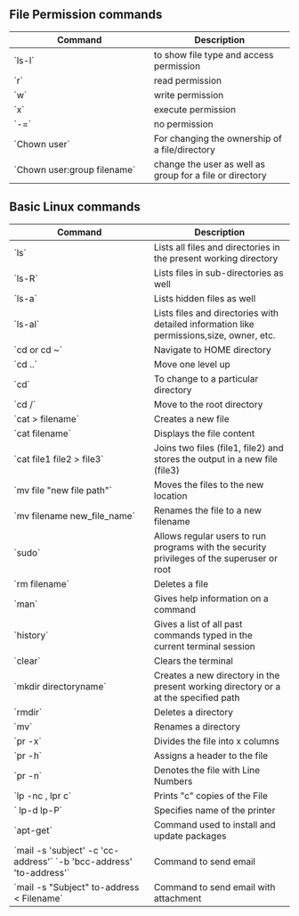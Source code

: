 
## File Permission commands


<table>

<thead>

<tr>

<th width="50%">Command</th>

<th>Description</th>

</tr>

</thead>

<tbody>

<tr>

<td>`ls-l`</td>

<td>to show file type and access permission</td>

</tr>

<tr>

<td>`r`</td>

<td>read permission</td>

</tr>

<tr>

<td>`w`</td>

<td>write permission</td>

</tr>

<tr>

<td>`x`</td>

<td>execute permission</td>

</tr>

<tr>

<td>`-=`</td>

<td>no permission</td>

</tr>

<tr>

<td>`Chown user`</td>

<td>For changing the ownership of a file/directory</td>

</tr>

<tr>

<td>`Chown user:group filename`</td>

<td>change the user as well as group for a file or directory</td>

</tr>

</tbody>

</table>

## Basic Linux commands
<table>

<thead>

<tr>

<th width="50%">Command</th>

<th>Description</th>

</tr>

</thead>

<tbody>

<tr>

<td>`ls`</td>

<td>Lists all files and directories in the present working directory</td>

</tr>

<tr>

<td>`ls-R`</td>

<td>Lists files in sub-directories as well</td>

</tr>

<tr>

<td>`ls-a`</td>

<td>Lists hidden files as well</td>

</tr>

<tr>

<td>`ls-al`</td>

<td>Lists files and directories with detailed information like permissions,size, owner, etc.</td>

</tr>

<tr>

<td>`cd or cd ~`</td>

<td>Navigate to HOME directory</td>

</tr>

<tr>

<td>`cd ..`</td>

<td>Move one level up</td>

</tr>

<tr>

<td>`cd`</td>

<td>To change to a particular directory</td>

</tr>

<tr>

<td>`cd /`</td>

<td>Move to the root directory</td>

</tr>

<tr>

<td>`cat > filename`</td>

<td>Creates a new file</td>

</tr>

<tr>

<td>`cat filename`</td>

<td>Displays the file content</td>

</tr>

<tr>

<td>`cat file1 file2 > file3`</td>

<td>Joins two files (file1, file2) and stores the output in a new file (file3)</td>

</tr>

<tr>

<td>`mv file "new file path"`</td>

<td>Moves the files to the new location</td>

</tr>

<tr>

<td>`mv filename new_file_name`</td>

<td>Renames the file to a new filename</td>

</tr>

<tr>

<td>`sudo`</td>

<td>Allows regular users to run programs with the security privileges of the superuser or root</td>

</tr>

<tr>

<td>`rm filename`</td>

<td>Deletes a file</td>

</tr>

<tr>

<td>`man`</td>

<td>Gives help information on a command</td>

</tr>

<tr>

<td>`history`</td>

<td>Gives a list of all past commands typed in the current terminal session</td>

</tr>

<tr>

<td>`clear`</td>

<td>Clears the terminal</td>

</tr>

<tr>

<td>`mkdir directoryname`</td>

<td>Creates a new directory in the present working directory or a at the specified path</td>

</tr>

<tr>

<td>`rmdir`</td>

<td>Deletes a directory</td>

</tr>

<tr>

<td>`mv`</td>

<td>Renames a directory</td>

</tr>

<tr>

<td>`pr -x`</td>

<td>Divides the file into x columns</td>

</tr>

<tr>

<td>`pr -h`</td>

<td>Assigns a header to the file</td>

</tr>

<tr>

<td>`pr -n`</td>

<td>Denotes the file with Line Numbers</td>

</tr>

<tr>

<td>`lp -nc , lpr c`</td>

<td>Prints "c" copies of the File</td>

</tr>

<tr>

<td>` lp-d lp-P`</td>

<td>Specifies name of the printer</td>

</tr>

<tr>

<td>`apt-get`</td>

<td>Command used to install and update packages</td>

</tr>

<tr>

<td>`mail -s 'subject' -c 'cc-address'` `-b 'bcc-address' 'to-address'`</td>

<td>Command to send email</td>

</tr>

<tr>

<td>`mail -s "Subject" to-address < Filename`</td>

<td>Command to send email with attachment</td>

</tr>

</tbody>

</table>

